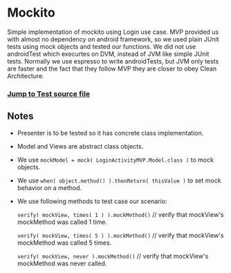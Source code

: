 # Mockito
Simple implementation of mockito using Login use case. MVP provided us with almost no dependency on android framework,
so we used plain JUnit tests using mock objects and tested our functions. We did not use androidTest which execurtes on DVM,
instead of JVM like simple JUnit tests. Normally we use espresso to write androidTests, but JVM only tests are faster and the 
fact that they follow MVP they are closer to obey Clean Architecture.

### [Jump to Test source file ](https://github.com/talhahasanzia/mvp-samples/blob/master/Testing/app/src/test/java/com/example/mvp_practice02/login/PresenterTest.java)

## Notes
- Presenter is to be tested so it has concrete class implementation.
- Model and Views are abstract class objects.
- We use  ```mockModel = mock( LoginActivityMVP.Model.class )``` to mock objects.
- We use ```when( object.method() ).thenReturn( thisValue )```  to set mock behavior on a method.
- We use following methods to test case our scenario:

  ```verify( mockView, times( 1 ) ).mockMethod()```    // verify that mockView's mockMethod was called 1 time.
  
  ```verify( mockView, times( 5 ) ).mockMethod()```    // verify that mockView's mockMethod was called 5 times.
  
  ```verify( mockView, never ).mockMethod()```    // verify that mockView's mockMethod was never called.

        
